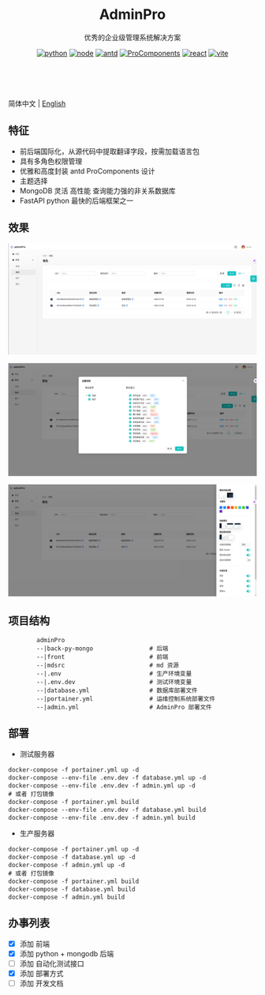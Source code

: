 <div align="center"><h1>AdminPro</h1></div>

<div align="center">优秀的企业级管理系统解决方案</div>
<div align="center" style="
    display: flex;
    right: 100px;
    justify-content: center;
    width: 100%;
    height: 100px;
">

[![python](https://img.shields.io/badge/python-3.10.x-blue.svg?style=flat-square)]()
[![node](https://img.shields.io/badge/node-18.x-blue.svg?style=flat-square)]()
[![antd](https://img.shields.io/badge/antd-5.x-brightgreen.svg?style=flat-square)](https://ant.design/index-cn)
[![ProComponents](https://img.shields.io/badge/ProComponents-2.6.x-brightgreen.svg?style=flat-square)]()
[![react](https://img.shields.io/badge/react-10.x-orange.svg?style=flat-square)]()
[![vite](https://img.shields.io/badge/vite-4.4.x-orange.svg?style=flat-square)]()
</div>

简体中文 | [English](./README.md)

## 特征

- 前后端国际化，从源代码中提取翻译字段，按需加载语言包
- 具有多角色权限管理
- 优雅和高度封装 antd ProComponents 设计
- 主题选择
- MongoDB 灵活 高性能 查询能力强的非关系数据库
- FastAPI python 最快的后端框架之一

## 效果

![image](./mdsrc/role-zh-cn.png)

![image](./mdsrc/permissions-zh-cn.png)

![image](./mdsrc/theme-zh-cn.png)



## 项目结构

```
        adminPro
        --|back-py-mongo                # 后端
        --|front                        # 前端
        --|mdsrc                        # md 资源
        --|.env                         # 生产环境变量
        --|.env.dev                     # 测试环境变量
        --|database.yml                 # 数据库部署文件
        --|portainer.yml                # 运维控制系统部署文件
        --|admin.yml                    # AdminPro 部署文件
```
## 部署
- 测试服务器
```shell
docker-compose -f portainer.yml up -d
docker-compose --env-file .env.dev -f database.yml up -d
docker-compose --env-file .env.dev -f admin.yml up -d
# 或者 打包镜像
docker-compose -f portainer.yml build
docker-compose --env-file .env.dev -f database.yml build
docker-compose --env-file .env.dev -f admin.yml build
```
- 生产服务器
```shell
docker-compose -f portainer.yml up -d
docker-compose -f database.yml up -d
docker-compose -f admin.yml up -d
# 或者 打包镜像
docker-compose -f portainer.yml build
docker-compose -f database.yml build
docker-compose -f admin.yml build
```
## 办事列表


- [X] 添加 前端
- [X] 添加 python + mongodb 后端
- [ ] 添加 自动化测试接口
- [X] 添加 部署方式
- [ ] 添加 开发文档